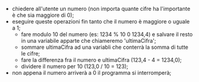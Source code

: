 - chiedere all'utente un numero (non importa quante cifre ha l'importante è che sia maggiore di 0);
- eseguire queste operazioni fin tanto che il numero è maggiore o uguale a 1;
  - fare modulo 10 del numero (es: 1234 % 10 0 1234,4)  e salvare il resto in una variabile apparte che chiameremo 'ultimaCifra';
  - sommare ultimaCifra ad una variabli che conterrà la somma di tutte le cifre;
  - fare la differenza fra il numero e ultimaCifra (123,4 - 4 = 1234,0);
  - dividere il numero per 10 (123,0 / 10 = 123);
- non appena il numero arriverà a 0 il programma si interromperà;